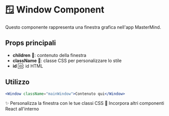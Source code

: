 # 🪟 Window Component

Questo componente rappresenta una finestra grafica nell'app MasterMind.

## Props principali
- **children** 👶: contenuto della finestra
- **className** 🎨: classe CSS per personalizzare lo stile
- **id** 🆔: id HTML

## Utilizzo
```jsx
<Window className="mainWindow">Contenuto qui</Window>
```

✨ Personalizza la finestra con le tue classi CSS
🔗 Incorpora altri componenti React all'interno
